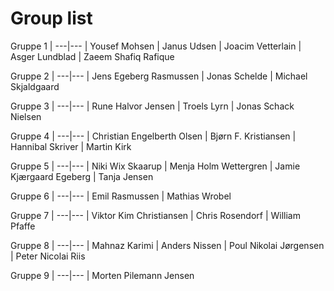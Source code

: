 # Group list

Gruppe 1 |
---|---
| Yousef Mohsen
| Janus Udsen 
| Joacim Vetterlain 
| Asger Lundblad 
| Zaeem Shafiq Rafique

Gruppe 2 |
---|---
| Jens Egeberg Rasmussen
| Jonas Schelde 
| Michael Skjaldgaard

Gruppe 3 |
---|---
| Rune Halvor Jensen
| Troels Lyrn
| Jonas Schack Nielsen 

Gruppe 4  |
---|---
| Christian Engelberth Olsen
| Bjørn F. Kristiansen 
| Hannibal Skriver 
| Martin Kirk

Gruppe 5  |
---|---
| Niki Wix Skaarup
| Menja Holm Wettergren
| Jamie Kjærgaard Egeberg
| Tanja Jensen

Gruppe 6  |
---|---
| Emil Rasmussen
| Mathias Wrobel

Gruppe 7  |
---|---
| Viktor Kim Christiansen
| Chris Rosendorf 
| William Pfaffe

Gruppe 8  |
---|---
| Mahnaz Karimi
| Anders Nissen 
| Poul Nikolai Jørgensen
| Peter Nicolai Riis

Gruppe 9  |
---|---
| Morten Pilemann Jensen
